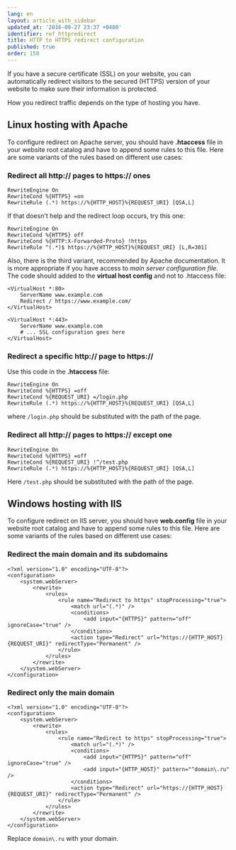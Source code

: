 ```yaml
---
lang: en
layout: article_with_sidebar
updated_at: '2016-09-27 23:37 +0400'
identifier: ref_httpredirect
title: HTTP to HTTPS redirect configuration
published: true
order: 150
---
```


If you have a secure certificate (SSL) on your website, you can automatically redirect visitors to the secured (HTTPS) version of your website to make sure their information is protected.

How you redirect traffic depends on the type of hosting you have.

## Linux hosting with Apache

To configure redirect on Apache server, you should have **.htaccess** file in your website root catalog and have to append some rules to this file. Here are some variants of the rules based on different use cases:

### Redirect all http:// pages to https:// ones

```
RewriteEngine On
RewriteCond %{HTTPS} =on 
RewriteRule (.*) https://%{HTTP_HOST}%{REQUEST_URI} [QSA,L]
```

If that doesn't help and the redirect loop occurs, try this one:

```
RewriteEngine On
RewriteCond %{HTTPS} off
RewriteCond %{HTTP:X-Forwarded-Proto} !https
RewriteRule ^(.*)$ https://%{HTTP_HOST}%{REQUEST_URI} [L,R=301]
```

Also, there is the third variant, recommended by Apache documentation. It is more appropriate if you have access to _main server configuration file_. The code should added to the **virtual host config** and not to .htaccess file:

```
<VirtualHost *:80>
    ServerName www.example.com
    Redirect / https://www.example.com/
</VirtualHost>

<VirtualHost *:443>
    ServerName www.example.com
    # ... SSL configuration goes here
</VirtualHost>
```

### Redirect a specific http:// page to https://

Use this code in the **.htaccess** file:

```
RewriteEngine On
RewriteCond %{HTTPS} =off
RewriteCond %{REQUEST_URI} =/login.php
RewriteRule (.*) https://%{HTTP_HOST}%{REQUEST_URI} [QSA,L]
```

where `/login.php` should be substituted with the path of the page.

### Redirect all http:// pages to https:// except one

```
RewriteEngine On
RewriteCond %{HTTPS} =off
RewriteCond %{REQUEST_URI} !^/test.php
RewriteRule (.*) https://%{HTTP_HOST}%{REQUEST_URI} [QSA,L]
```

Here `/test.php` should be substituted with the path of the page.

## Windows hosting with IIS

To configure redirect on IIS server, you should have **web.config** file in your website root catalog and have to append some rules to this file. Here are some variants of the rules based on different use cases:

### Redirect the main domain and its subdomains

```
<?xml version="1.0" encoding="UTF-8"?>
<configuration>
    <system.webServer>
        <rewrite>
            <rules>
                <rule name="Redirect to https" stopProcessing="true">
                    <match url="(.*)" />
                    <conditions>
                        <add input="{HTTPS}" pattern="off" ignoreCase="true" />
                    </conditions>
                    <action type="Redirect" url="https://{HTTP_HOST}{REQUEST_URI}" redirectType="Permanent" />
                </rule>
            </rules>
        </rewrite>
    </system.webServer>
</configuration>
```

### Redirect only the main domain

```
<?xml version="1.0" encoding="UTF-8"?>
<configuration>
    <system.webServer>
        <rewrite>
            <rules>
                <rule name="Redirect to https" stopProcessing="true">
                    <match url="(.*)" />
                    <conditions>
                        <add input="{HTTPS}" pattern="off" ignoreCase="true" />
                        <add input="{HTTP_HOST}" pattern="^domain\.ru" />
                    </conditions>
                    <action type="Redirect" url="https://{HTTP_HOST}{REQUEST_URI}" redirectType="Permanent" />
                </rule>
            </rules>
        </rewrite>
    </system.webServer>
</configuration>
```

Replace `domain\.ru` with your domain.
